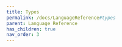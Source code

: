 ```yaml
---
title: Types
permalink: /docs/LanguageReference#types
parent: Language Reference
has_children: true
nav_order: 3
---
```

